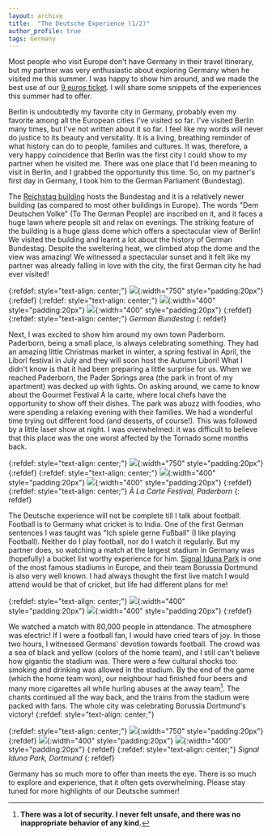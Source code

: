 ```yaml
---
layout: archive
title:  "The Deutsche Experience (1/2)"
author_profile: true
tags: Germany
---
```

Most people who visit Europe don't have Germany in their travel itinerary, but my partner was very enthusiastic about exploring Germany when he visited me this summer. I was happy to show him around, and we made the best use of our [9 euros ticket](https://www.bahn.com/en/offers/regional/9-euro-ticket-en). I will share some snippets of the experiences this summer had to offer.

Berlin is undoubtedly my favorite city in Germany, probably even my favorite among all the European cities I've visited so far. I've visited Berlin many times, but I've not written about it so far. I feel like my words will never do justice to its beauty and versitality. It is a living, breathing reminder of what history can do to people, families and cultures.  It was, therefore, a very happy coincidence that Berlin was the first city I could show to my partner when he visited me. There was one place that I'd been meaning to visit in Berlin, and I grabbed the opportunity this time. So, on my partner's first day in Germany, I took him to the German Parliament (Bundestag). 

The [Reichstag building](https://en.wikipedia.org/wiki/Reichstag_building) hosts the Bundestag and it is a relatively newer building (as compared to most other buildings in Europe). The words "Dem Deutschen Volke" (To The German People) are inscribed on it, and it faces a huge lawn where people sit and relax on evenings. The striking feature of the building is a huge glass dome which offers a spectacular view of Berlin! We visited the building and learnt a lot about the history of German Bundestag. Despite the sweltering heat, we climbed atop the dome and the view was amazing! We witnessed a spectacular sunset and it felt like my partner was already falling in love with the city, the first German city he had ever visited!

{:refdef: style="text-align: center;"}
![](/images/Deutsche1_3.jpg){:width="750" style="padding:20px"} 
{:refdef}
{:refdef: style="text-align: center;"}
![](/images/Deutsche1_2.jpg){:width="400" style="padding:20px"}
![](/images/Deutsche1_1.jpg){:width="400" style="padding:20px"}
{:refdef}
{:refdef: style="text-align: center;"}
*German Bundestag*
{: refdef}

Next, I was excited to show him around my own town Paderborn. Paderborn, being a small place, is always celebrating something. They had an amazing little Christmas market in winter, a spring festival in April, the Libori festival in July and they will soon host the Autumn Libori! What I didn't know is that it had been preparing a little surprise for us. When we reached Paderborn, the Pader Springs area (the park in front of my apartment) was decked up with lights. On asking around, we came to know about the Gourmet Festival À la carte, where local chefs have the opportunity to show off their dishes. The park was abuzz with foodies, who were spending a relaxing evening with their families. We had a wonderful time trying out different food (and desserts, of course!). This was followed by a little laser show at night. I was overwhelmed: it was difficult to believe that this place was the one worst affected by the Tornado some months back.

{:refdef: style="text-align: center;"}
![](/images/Deutsche1_6.jpg){:width="750" style="padding:20px"} 
{:refdef}
{:refdef: style="text-align: center;"}
![](/images/Deutsche1_4.jpg){:width="400" style="padding:20px"}
![](/images/Deutsche1_5.jpg){:width="400" style="padding:20px"}
{:refdef}
{:refdef: style="text-align: center;"}
*À  La Carte Festival, Paderborn*
{: refdef}

The Deutsche experience will not be complete till I talk about football. Football is to Germany what cricket is to India. One of the first German sentences I was taught was "Ich spiele gerne Fußball" (I like playing Football). Neither do I play football, nor do I watch it regularly. But my partner does, so watching a match at the largest stadium in Germany was (hopefully) a bucket list worthy experience for him. [Signal Iduna Park](https://en.wikipedia.org/wiki/Westfalenstadion) is one of the most famous stadiums in Europe, and their team Borussia Dortmund is also very well known. I had always thought the first live match I would attend would be that of cricket, but life had different plans for me! 

{:refdef: style="text-align: center;"}
![](/images/Deutsche1_7.jpg){:width="400" style="padding:20px"}
![](/images/Deutsche1_8.jpg){:width="400" style="padding:20px"}
{:refdef}

We watched a match with 80,000 people in attendance. The atmosphere was electric! If I were a football fan, I would have cried tears of joy. In those two hours, I witnessed Germans' devotion towards football. The crowd was a sea of black and yellow (colors of the home team), and I still can't believe how gigantic the stadium was. There were a few cultural shocks too: smoking and drinking was allowed in the stadium. By the end of the game (which the home team won), our neighbour had finished four beers and many more cigarettes all while hurling abuses at the away team[^1]. The chants continued all the way back, and the trains from the stadium were packed with fans. The whole city was celebrating Borussia Dortmund's victory! 
{:refdef: style="text-align: center;"}

{:refdef: style="text-align: center;"}
![](/images/Deutsche1_9.jpg){:width="750" style="padding:20px"} 
{:refdef}
![](/images/Deutsche1_10.jpg){:width="400" style="padding:20px"}
![](/images/Deutsche1_11.jpg){:width="400" style="padding:20px"}
{:refdef}
{:refdef: style="text-align: center;"}
*Signal Iduna Park, Dortmund*
{: refdef}

Germany has so much more to offer than meets the eye. There is so much to explore and experience, that it often gets overwhelming. Please stay tuned for more highlights of our Deutsche summer! 

[^1]: **There was a lot of security. I never felt unsafe, and there was no inappropriate behavior of any kind.**